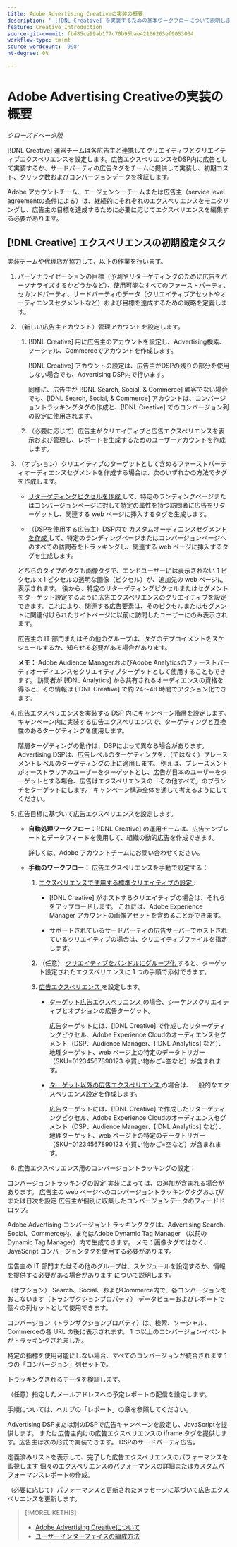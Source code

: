 ```yaml
---
title: Adobe Advertising Creativeの実装の概要
description: ' [!DNL Creative] を実装するための基本ワークフローについて説明します。'
feature: Creative Introduction
source-git-commit: fbd85ce99ab177c70b95bae42166265ef9053034
workflow-type: tm+mt
source-wordcount: '998'
ht-degree: 0%

---
```


# Adobe Advertising Creativeの実装の概要

*クローズドベータ版*

<!-- CLARIFY HOW "ad" and "creative" are delineated, if they are. If they're not, why do we have different terms scattered around? -->

[!DNL Creative] 運営チームは各広告主と連携してクリエイティブとクリエイティブエクスペリエンスを設定します。広告エクスペリエンスをDSP内に広告として実装するか、サードパーティの広告タグをチームに提供して実装し、初期コスト、クリック数およびコンバージョンデータを検証します。

Adobe アカウントチーム、エージェンシーチームまたは広告主（service level agreementの条件による）は、継続的にそれぞれのエクスペリエンスをモニタリングし、広告主の目標を達成するために必要に応じてエクスペリエンスを編集する必要があります。

## [!DNL Creative] エクスペリエンスの初期設定タスク

実装チームや代理店が協力して、以下の作業を行います。

1. パーソナライゼーションの目標（予測やリターゲティングのために広告をパーソナライズするかどうかなど）、使用可能なすべてのファーストパーティ、セカンドパーティ、サードパーティのデータ（クリエイティブアセットやオーディエンスセグメントなど）および目標を達成するための戦略を定義します。<!-- and CRM data? used how/where? -->

1. （新しい広告主アカウント）管理アカウントを設定します。

   1. [!DNL Creative] 用に広告主のアカウントを設定し、Advertising検索、ソーシャル、Commerceでアカウントを作成します。

      [!DNL Creative] アカウントの設定は、広告主がDSPの残りの部分を使用しない場合でも、Advertising DSP内で行います。

      同様に、広告主が [!DNL Search, Social, & Commerce] 顧客でない場合でも、[!DNL Search, Social, & Commerce] アカウントは、コンバージョントラッキングタグの作成と、[!DNL Creative] でのコンバージョン列の設定に使用されます。

   1. （必要に応じて）広告主がクリエイティブと広告エクスペリエンスを表示および管理し、レポートを生成するためのユーザーアカウントを作成します。

1. （オプション）クリエイティブのターゲットとして含めるファーストパーティオーディエンスセグメントを作成する場合は、次のいずれかの方法でタグを作成します。

   * [ リターゲティングピクセルを作成 ](/help/creative/pixels/retargeting-pixel-manage.md) して、特定のランディングページまたはコンバージョンページに対して特定の属性を持つ訪問者に広告をリターゲットし、関連する web ページに挿入するタグを生成します。

   * （DSPを使用する広告主）DSP内で [ カスタムオーディエンスセグメントを作成 ](/help/dsp/audiences/custom-segment-create.md) して、特定のランディングページまたはコンバージョンページへのすべての訪問者をトラッキングし、関連する web ページに挿入するタグを生成します。

   どちらのタイプのタグも画像タグで、エンドユーザーには表示されない 1 ピクセル x 1 ピクセルの透明な画像（ピクセル）が、追加先の web ページに表示されます。 後から、特定のリターゲティングピクセルまたはセグメントをターゲット設定するように広告エクスペリエンスのクリエイティブを設定できます。これにより、関連する広告要素は、そのピクセルまたはセグメントに関連付けられたサイトページに以前に訪問したユーザーにのみ表示されます。

   広告主の IT 部門またはその他のグループは、タグのデプロイメントをスケジュールするか、知らせる必要がある場合があります。

   **メモ：** Adobe Audience ManagerおよびAdobe Analyticsのファーストパーティオーディエンスをクリエイティブターゲットとして使用することもできます。 訪問者が [!DNL Analytics] から共有されるオーディエンスの資格を得ると、その情報は [!DNL Creative] で約 24～48 時間でアクション化できます。<!--Are times still true? -->

1. 広告エクスペリエンスを実装する DSP 内にキャンペーン階層を設定します。 キャンペーン内に実装する広告エクスペリエンスで、ターゲティングと互換性のあるターゲティングを使用します。

   階層ターゲティングの動作は、DSPによって異なる場合があります。 Advertising DSPは、広告レベルのターゲティングを、（ではなく）プレースメントレベルのターゲティングの上に適用します。 例えば、プレースメントがオーストラリアのユーザーをターゲットとし、広告が日本のユーザーをターゲットとする場合、広告はエクスペリエンスの「その他すべて」のブランチをターゲットにします。 キャンペーン構造全体を通して考えるようにしてください。

1. 広告目標に基づいて広告エクスペリエンスを設定します。

   * **自動処理ワークフロー：**&#x200B;[!DNL Creative] の運用チームは、広告テンプレートとデータフィードを使用して、組織の動的広告を作成できます。

     詳しくは、Adobe アカウントチームにお問い合わせください。

     <!-- LATER, in a later phase: (Advertisers with Adobe Experience Manager; optional) Configure access to image assets in the Experience Manager account. --><!-- I think this will be automatic based on their IMS organization. But I'm not sure if they need to be logged in via SSO using their Adobe login or if it will also work using their legacy DSP login. -->

   * **手動のワークフロー：** 広告エクスペリエンスを手動で設定する：

      1. [ エクスペリエンスで使用する標準クリエイティブの設定 ](/help/creative/creative-libraries/creative-add-standard.md):

         * [!DNL Creative] がホストするクリエイティブの場合は、それらをアップロードします。 これには、Adobe Experience Manager アカウントの画像アセットを含めることができます。

         * サポートされているサードパーティの広告サーバーでホストされているクリエイティブの場合は、クリエイティブファイルを指定します。

      1. （任意） [ クリエイティブをバンドルにグループ化 ](/help/creative/creative-libraries/bundle-manage.md) すると、ターゲット設定されたエクスペリエンスに 1 つの手順で添付できます。

      1. [ 広告エクスペリエンス ](/help/creative/experiences/experience-about.md) を設定します。

         * [ ターゲット広告エクスペリエンス ](/help/creative/experiences/experience-create-targeting.md) の場合、シーケンスクリエイティブとオプションの広告ターゲット。

           広告ターゲットには、[!DNL Creative] で作成したリターゲティングピクセル、Adobe Experience Cloudのオーディエンスセグメント（DSP、Audience Manager、[!DNL Analytics] など）、地理ターゲット、web ページ上の特定のデータトリガー（SKU=01234567890123 や買い物かご=空など）が含まれます。

         * [ ターゲット以外の広告エクスペリエンス ](/help/creative/experiences/experience-create-no-targeting.md) の場合は、一般的なエクスペリエンス設定を作成します。

           広告ターゲットには、[!DNL Creative] で作成したリターゲティングピクセル、Adobe Experience Cloudのオーディエンスセグメント（DSP、Audience Manager、[!DNL Analytics] など）、地理ターゲット、web ページ上の特定のデータトリガー（SKU=01234567890123 や買い物かご=空など）が含まれます。













1. 広告エクスペリエンス用のコンバージョントラッキングの設定：


コンバージョントラッキングの設定 実装によっては、の追加が含まれる場合があります。
広告主の web ページへのコンバージョントラッキングタグおよび/または日次を設定
広告主が個別に収集したコンバージョンデータのフィードドロップ。


Adobe Advertising コンバージョントラッキングタグは、Advertising Search、Social、Commerce内、またはAdobe Dynamic Tag Manager （以前の Dynamic Tag Manager）内で生成できます。
メモ：画像タグではなく、JavaScript コンバージョンタグを使用する必要があります。


広告主の IT 部門またはその他のグループは、スケジュールを設定するか、情報を提供する必要がある場合があります
について説明します。


（オプション） Search、Social、およびCommerce内で、各コンバージョンをおこないます（トランザクションプロパティ）
データビューおよびレポートで個々の列セットとして使用できます。


コンバージョン（トランザクションプロパティ）は、検索、ソーシャル、Commerceの各 URL の後に表示されます。
1 つ以上のコンバージョンイベントがトラッキングされました。


特定の指標を使用可能にしない場合、すべてのコンバージョンが統合されます
1 つの「コンバージョン」列セットで。


トラッキングされるデータを検証します。


（任意）指定したメールアドレスへの予定レポートの配信を設定します。


手順については、ヘルプの「レポート」の章を参照してください。


Advertising DSPまたは別のDSPで広告キャンペーンを設定し、JavaScriptを提供します。
または広告主向けの広告エクスペリエンスの iframe タグを提供します。広告主は次の形式で実装できます。
DSPのサードパーティ広告。


定義済みリストを表示して、完了した広告エクスペリエンスのパフォーマンスを監視します
個々のエクスペリエンスのパフォーマンスの詳細またはカスタムパフォーマンスレポートの作成。


（必要に応じて）パフォーマンスと更新されたメッセージに基づいて広告エクスペリエンスを更新します。






>[!MORELIKETHIS]
>
>* [Adobe Advertising Creativeについて ](/help/creative/introduction/creative-about.md)
>* [ ユーザーインターフェイスの編成方法 ](/help/creative/introduction/ui.md)
